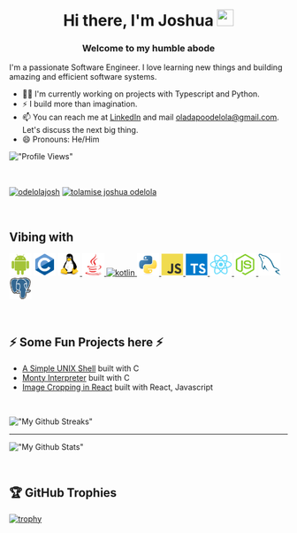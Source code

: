 <h1 align="center">Hi there, I'm Joshua <img src="https://media.giphy.com/media/hvRJCLFzcasrR4ia7z/giphy.gif" width="30px" height="30px"></h1>
<h3 align="center">Welcome to my humble abode</h3>

I'm a passionate Software Engineer. I love learning new things and building amazing and efficient software systems.

- 👨‍💻 I'm currently working on projects with Typescript and Python.
- ⚡ I build more than imagination.
- 📫 You can reach me at [LinkedIn](https://www.linkedin.com/in/joshua-odelola/) and mail [oladapoodelola@gmail.com](mailto:oladapoodelola@gmail.com). Let's discuss the next big thing.
- 😄 Pronouns: He/Him

!["Profile Views"](https://komarev.com/ghpvc/?username=odelolajosh&label=Profile%20views&color=0e75b6&style=flat "Profile Views")

<br>

<p align="left">
<a href="https://twitter.com/odelolajosh" target="blank"><img align="center" src="https://raw.githubusercontent.com/rahuldkjain/github-profile-readme-generator/master/src/images/icons/Social/twitter.svg" alt="odelolajosh" height="30" width="40" /></a>
<a href="https://linkedin.com/in/tolamise joshua odelola" target="blank"><img align="center" src="https://raw.githubusercontent.com/rahuldkjain/github-profile-readme-generator/master/src/images/icons/Social/linked-in-alt.svg" alt="tolamise joshua odelola" height="30" width="40" /></a>
</p>

<br>

## Vibing with
<p align="left">
<a href="https://developer.android.com" target="_blank" rel="noreferrer"><img src="https://raw.githubusercontent.com/devicons/devicon/master/icons/android/android-original.svg" alt="android" width="40" height="40"/></a>
<a href="https://en.wikipedia.org/wiki/C_(programming_language)" target="_blank" rel="noreferrer"><img src="https://raw.githubusercontent.com/devicons/devicon/master/icons/c/c-original.svg" alt="c" width="40" height="40"/></a>
<a href="https://savannah.gnu.org/projects/bash/" target="_blank" rel="noreferrer"> <img src="https://raw.githubusercontent.com/devicons/devicon/master/icons/linux/linux-original.svg" alt="bash" width="40" height="40"/> </a>
<a href="https://www.java.com" target="_blank" rel="noreferrer"> <img src="https://raw.githubusercontent.com/devicons/devicon/master/icons/java/java-plain.svg" alt="java" width="40" height="40"/> </a>
<a href="https://kotlinlang.org" target="_blank" rel="noreferrer"> <img src="https://www.vectorlogo.zone/logos/kotlinlang/kotlinlang-icon.svg" alt="kotlin" width="40" height="40"/> </a>
<a href="https://www.python.org" target="_blank" rel="noreferrer"> <img src="https://raw.githubusercontent.com/devicons/devicon/master/icons/python/python-original.svg" alt="python" width="40" height="40"/> </a>
<a href="https://developer.mozilla.org/en-US/docs/Web/JavaScript" target="_blank" rel="noreferrer"> <img src="https://raw.githubusercontent.com/devicons/devicon/master/icons/javascript/javascript-original.svg" alt="javascript" width="40" height="40"/> </a>
<a href="https://www.typescriptlang.org/" target="_blank" rel="noreferrer"> <img src="https://raw.githubusercontent.com/devicons/devicon/master/icons/typescript/typescript-original.svg" alt="typescript" width="40" height="40"/> </a>
<a href="https://reactjs.org/" target="_blank" rel="noreferrer"> <img src="https://raw.githubusercontent.com/devicons/devicon/master/icons/react/react-original.svg" alt="react" width="40" height="40"/> </a>
<a href="https://nodejs.org" target="_blank" rel="noreferrer"> <img src="https://raw.githubusercontent.com/devicons/devicon/master/icons/nodejs/nodejs-original.svg" alt="nodejs" width="40" height="40"/> </a>
<a href="https://www.mysql.com/" target="_blank" rel="noreferrer"> <img src="https://raw.githubusercontent.com/devicons/devicon/master/icons/mysql/mysql-original.svg" alt="mysql" width="40" height="40"/> </a>
<a href="https://www.postgresql.org" target="_blank" rel="noreferrer"> <img src="https://raw.githubusercontent.com/devicons/devicon/master/icons/postgresql/postgresql-original.svg" alt="postgresql" width="40" height="40"/> </a>
</p>

<br>

## ⚡ Some Fun Projects here ⚡
- [A Simple UNIX Shell](https://github.com/odelolajosh/simple_shell) built with C
- [Monty Interpreter](https://github.com/odelolajosh/monty) built with C
- [Image Cropping in React](https://github.com/odelolajosh/Image-Crop-In-React) built with React, Javascript

<br>

!["My Github Streaks"](https://github-readme-streak-stats.herokuapp.com?user=odelolajosh&theme=darcula&hide_border=true&background=FFFFFF00 "My Github Streaks")

***

!["My Github Stats"](https://github-readme-stats.vercel.app/api?username=odelolajosh&show_icons=true&count_private=true&theme=darcula&hide_border=true&hide=issues,contribs&bg_color=00000000 "My Github Stats")

<br>

## 🏆 GitHub Trophies
[![trophy](https://github-profile-trophy.vercel.app/?username=odelolajosh&theme=onedark&margin-w=15&margin-h=15)](https://github-profile-trophy.vercel.app/?username=odelolajosh&theme=onedark&margin-w=15&margin-h=15)

